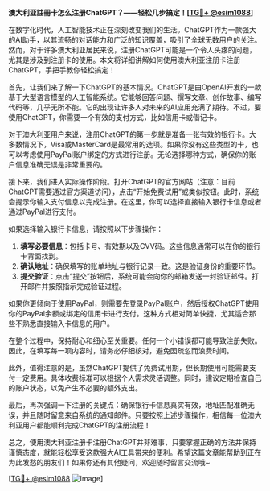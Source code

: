 **澳大利亚註冊卡怎么注册ChatGPT？——轻松几步搞定！[[TG💪+ @esim1088](https://t.me/s/esim1088)]**

在数字化时代，人工智能技术正在深刻改变我们的生活。ChatGPT作为一款强大的AI助手，以其流畅的对话能力和广泛的知识覆盖，吸引了全球无数用户的关注。然而，对于许多澳大利亚居民来说，注册ChatGPT可能是一个令人头疼的问题，尤其是涉及到注册卡的使用。本文将详细讲解如何使用澳大利亚注册卡注册ChatGPT，手把手教你轻松搞定！

首先，让我们来了解一下ChatGPT的基本情况。ChatGPT是由OpenAI开发的一款基于大型语言模型的人工智能系统。它能够回答问题、撰写文章、创作故事、编写代码等，几乎无所不能。它的出现让许多人对未来的AI应用充满了期待。不过，要使用ChatGPT，你需要一个有效的支付方式，比如信用卡或借记卡。

对于澳大利亚用户来说，注册ChatGPT的第一步就是准备一张有效的银行卡。大多数情况下，Visa或MasterCard是最常用的选项。如果你没有这些类型的卡，也可以考虑使用PayPal账户绑定的方式进行注册。无论选择哪种方式，确保你的账户信息准确无误是非常重要的。

接下来，我们进入实际操作阶段。打开ChatGPT的官方网站（注意：目前ChatGPT需要通过官方渠道访问），点击“开始免费试用”或类似按钮。此时，系统会提示你输入支付信息以完成注册。在这里，你可以选择直接输入银行卡信息或者通过PayPal进行支付。

如果选择输入银行卡信息，请按照以下步骤操作：

1. **填写必要信息**：包括卡号、有效期以及CVV码。这些信息通常可以在你的银行卡背面找到。
2. **确认地址**：确保填写的账单地址与银行记录一致。这是验证身份的重要环节。
3. **提交验证**：点击“提交”按钮后，系统可能会向你的邮箱发送一封验证邮件。打开邮件并按照指示完成验证过程。

如果你更倾向于使用PayPal，则需要先登录PayPal账户，然后授权ChatGPT使用你的PayPal余额或绑定的信用卡进行支付。这种方式相对简单快捷，尤其适合那些不熟悉直接输入卡信息的用户。

在整个过程中，保持耐心和细心至关重要。任何一个小错误都可能导致注册失败。因此，在填写每一项内容时，请务必仔细核对，避免因疏忽而浪费时间。

此外，值得注意的是，虽然ChatGPT提供了免费试用期，但长期使用可能需要支付一定费用。具体收费标准可以根据个人需求灵活调整。同时，建议定期检查自己的账户状态，以免产生不必要的额外支出。

最后，再次强调一下注册的关键点：确保银行卡信息真实有效，地址匹配准确无误，并且随时留意来自系统的通知邮件。只要按照上述步骤操作，相信每一位澳大利亚用户都能顺利完成ChatGPT的注册流程！

总之，使用澳大利亚注册卡注册ChatGPT并非难事，只要掌握正确的方法并保持谨慎态度，就能轻松享受这款强大AI工具带来的便利。希望这篇文章能帮助到正在为此发愁的朋友们！如果你还有其他疑问，欢迎随时留言交流哦~

[[TG💪+ @esim1088](https://t.me/s/esim1088) ![Image](https://i.postimg.cc/4NQfJmqS/Snipaste-2025-05-13-00-14-12.png)]